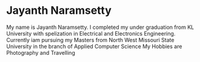 # Jayanth Naramsetty

My name is Jayanth Naramsetty. I completed my under graduation from KL University with spelization in Electrical and Electronics Engineering.
Currently iam pursuing my Masters from North West Missouri State University in the branch of Applied Computer Science
My Hobbies are Photography and Travelling
